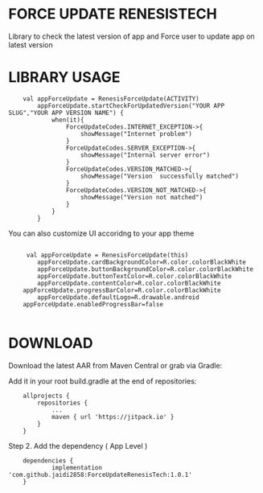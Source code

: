 # FORCE UPDATE RENESISTECH

Library to check the latest version of app and Force user to update app on latest version


# LIBRARY USAGE

```
	val appForceUpdate = RenesisForceUpdate(ACTIVITY)
        appForceUpdate.startCheckForUpdatedVersion("YOUR APP SLUG","YOUR APP VERSION NAME") {
            when(it){
                ForceUpdateCodes.INTERNET_EXCEPTION->{
                    showMessage("Internet problem")
                }
                ForceUpdateCodes.SERVER_EXCEPTION->{
                    showMessage("Internal server error")
                }
                ForceUpdateCodes.VERSION_MATCHED->{
                    showMessage("Version  successfully matched")
                }
                ForceUpdateCodes.VERSION_NOT_MATCHED->{
                    showMessage("Version not matched")
                }
            }
        }	
```

You can also customize UI accoridng to your app theme

```

	 val appForceUpdate = RenesisForceUpdate(this)
        appForceUpdate.cardBackgroundColor=R.color.colorBlackWhite
        appForceUpdate.buttonBackgroundColor=R.color.colorBlackWhite
        appForceUpdate.buttonTextColor=R.color.colorBlackWhite
        appForceUpdate.contentColor=R.color.colorBlackWhite
	appForceUpdate.progressBarColor=R.color.colorBlackWhite
        appForceUpdate.defaultLogo=R.drawable.android
	appForceUpdate.enabledProgressBar=false
	
```	



# DOWNLOAD

Download the latest AAR from Maven Central or grab via Gradle:

Add it in your root build.gradle at the end of repositories:

```
	allprojects {
		repositories {
			...
			maven { url 'https://jitpack.io' }
		}
	}
```  
Step 2. Add the dependency ( App Level )

```
	dependencies {
	        implementation 'com.github.jaidi2858:ForceUpdateRenesisTech:1.0.1'
	}
```
  
  
